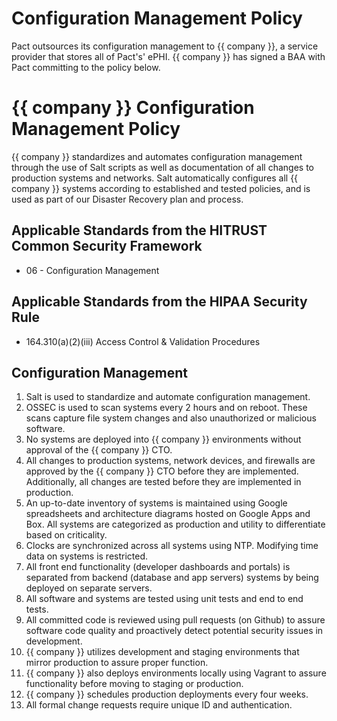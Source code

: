 
# Configuration Management Policy

Pact outsources its configuration management to {{ company }}, a service provider that stores all of Pact's' ePHI.  {{ company }} has signed a BAA with Pact committing to the policy below.

# {{ company }} Configuration Management Policy

{{ company }} standardizes and automates configuration management through the use of Salt scripts as well as documentation of all changes to production systems and networks. Salt automatically configures all {{ company }} systems according to established and tested policies, and is used as part of our Disaster Recovery plan and process.

## Applicable Standards from the HITRUST Common Security Framework

* 06 - Configuration Management

## Applicable Standards from the HIPAA Security Rule

* 164.310(a)(2)(iii) Access Control & Validation Procedures

## Configuration Management

1. Salt is used to standardize and automate configuration management.
2. OSSEC is used to scan systems every 2 hours and on reboot. These scans capture file system changes and also unauthorized or malicious software.
3. No systems are deployed into {{ company }} environments without approval of the {{ company }} CTO.
4. All changes to production systems, network devices, and firewalls are approved by the {{ company }} CTO before they are implemented. Additionally, all changes are tested before they are implemented in production.
5. An up-to-date inventory of systems is maintained using Google spreadsheets and architecture diagrams hosted on Google Apps and Box. All systems are categorized as production and utility to differentiate based on criticality.
6. Clocks are synchronized across all systems using NTP. Modifying time data on systems is restricted.
7. All front end functionality (developer dashboards and portals) is separated from backend (database and app servers) systems by being deployed on separate servers.
8. All software and systems are tested using unit tests and end to end tests.
9. All committed code is reviewed using pull requests (on Github) to assure software code quality and proactively detect potential security issues in development.
10. {{ company }} utilizes development and staging environments that mirror production to assure proper function.
11. {{ company }} also deploys environments locally using Vagrant to assure functionality before moving to staging or production.
12. {{ company }} schedules production deployments every four weeks.
13. All formal change requests require unique ID and authentication.

